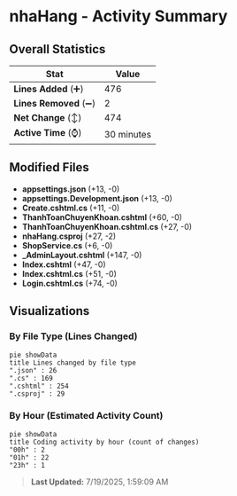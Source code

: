 # nhaHang - Activity Summary 

## Overall Statistics

| Stat                   | Value                                                             |
| ---------------------- | ----------------------------------------------------------------- |
| **Lines Added** (➕)   | 476                                          |
| **Lines Removed** (➖) | 2                                        |
| **Net Change** (↕)    | 474                |
| **Active Time** (⌚)   | 30 minutes |


## Modified Files
- **appsettings.json** (+13, -0)
- **appsettings.Development.json** (+13, -0)
- **Create.cshtml.cs** (+11, -0)
- **ThanhToanChuyenKhoan.cshtml** (+60, -0)
- **ThanhToanChuyenKhoan.cshtml.cs** (+27, -0)
- **nhaHang.csproj** (+27, -2)
- **ShopService.cs** (+6, -0)
- **_AdminLayout.cshtml** (+147, -0)
- **Index.cshtml** (+47, -0)
- **Index.cshtml.cs** (+51, -0)
- **Login.cshtml.cs** (+74, -0)

## Visualizations

### By File Type (Lines Changed)

```mermaid
pie showData
title Lines changed by file type
".json" : 26
".cs" : 169
".cshtml" : 254
".csproj" : 29
```

### By Hour (Estimated Activity Count)

```mermaid
pie showData
title Coding activity by hour (count of changes)
"00h" : 2
"01h" : 22
"23h" : 1
```


> **Last Updated:** 7/19/2025, 1:59:09 AM